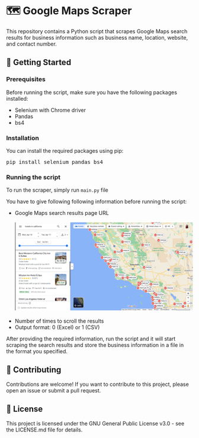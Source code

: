 <!DOCTYPE html>
<html>
<body>
<h1>🗺️ Google Maps Scraper</h1>
<p>This repository contains a Python script that scrapes Google Maps search results for business information such as business name, location, website, and contact number.</p>
<h2>🚀 Getting Started</h2>


<h3>Prerequisites</h3>

<p>Before running the script, make sure you have the following packages installed:</p>

<ul>
<li>Selenium with Chrome driver</li>
<li>Pandas</li>
<li>bs4</li>
</ul>

<h3>Installation</h3>

<p>You can install the required packages using pip:</p>

<pre>
pip install selenium pandas bs4
</pre>

<h3>Running the script</h3>

<p>To run the scraper, simply run <code>main.py</code> file</p>



<p>You have to give following following information before running the script:</p>

<ul>
<li>Google Maps search results page URL</li>
<br>
<img src="Readme images/sample page.png" alt="Sample page">
<br>
<br>
<li>Number of times to scroll the results</li>
<li>Output format: 0 (Excel) or 1 (CSV)</li>
</ul>



<p>After providing the required information, run the script and it will start scraping the search results and store the business information in a file in the format you specified.</p>

<h2>🤝 Contributing</h2>

<p>Contributions are welcome! If you want to contribute to this project, please open an issue or submit a pull request.</p>

<h2>📝 License</h2>

<p>This project is licensed under the GNU General Public License v3.0 - see the LICENSE.md file for details.</p>
</body>
</html>
